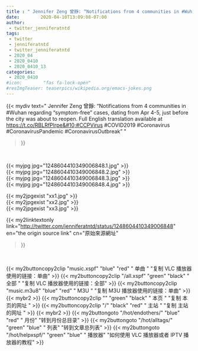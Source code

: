 ```yaml
---
title : " Jennifer Zeng 曾錚: “Notifications from 4 communities in #Wuhan regarding “symptom-free” cases, dating from Apr 4-5, just before the city was about to reopen. Full English translation available at https://t.co/RBLRfPlrpe&#10;#CCPVirus #COVID2019 #Coronavirus  #CoronavirusPandemic #CoronavirusOutbreak”  "
date:        2020-04-10T13:09:08-07:00
author:
 - twitter_jenniferatntd
tags:
 - twitter
 - jenniferatntd
 - twitter_jenniferatntd
 - 2020_04
 - 2020_0410
 - 2020_0410_13
categories:
 - 2020_0410
#icon:        "fas fa-lock-open"
#resImgTeaser: teaserpics/wikipedia.org/emacs-jokes.png
---
```


{{< mydiv text=" Jennifer Zeng 曾錚: “Notifications from 4 communities in #Wuhan regarding “symptom-free” cases, dating from Apr 4-5, just before the city was about to reopen. Full English translation available at https://t.co/RBLRfPlrpe&#10;#CCPVirus #COVID2019 #Coronavirus  #CoronavirusPandemic #CoronavirusOutbreak”  "
>}}
<br>


 {{< myjpg jpg="1248604410349006848.1.jpg" >}}<br>  {{< myjpg jpg="1248604410349006848.2.jpg" >}}<br>  {{< myjpg jpg="1248604410349006848.3.jpg" >}}<br>  {{< myjpg jpg="1248604410349006848.4.jpg" >}}<br> 

{{< my2jpgexist "xx1.jpg" >}}<br>
{{< my2jpgexist "xx2.jpg" >}}<br>
{{< my2jpgexist "xx3.jpg" >}}<br>


{{< my2linktextonly link="http://twitter.com/jenniferatntd/status/1248604410349006848"
en="the origin source link" cn="原始來源網址"
>}}


<br>

{{< my2buttoncopy2clip "music.xspf"        "blue"   "red"    " 单曲 "  "复制 VLC 播放器使用的链接：单曲" >}} {{< my2buttoncopy2clip "/all.xspf"         "green"  "black"  " 全部 "  "复制 VLC 播放器使用的链接：全部" >}} {{< my2buttoncopy2clip "music.m3u8"        "blue"   "red"    " M3U  "    "复制 M3U 播放器使用的链接：单曲" >}} {{< mybr2 >}} {{< my2buttoncopy2clip ""                  "green"  "black"  " 本页 "    "复制 本页的网址 " >}} {{< my2buttoncopy2clip "/"                 "black"  "red"    " 主站 "    "复制 主站的网址 " >}} {{< mybr2 >}} {{< my2buttongoto      "/hot/endothers/"   "blue"   "red"    " 月份"   "转到月份总目录" >}} {{< my2buttongoto      "/hot/alltags/"     "green"  "blue"   " 列表"   "转到文章总列表" >}} {{< my2buttongoto      "/hot/helpxspf/"    "green"  "blue"   " 播放器" "如何使用 VLC 播放器或者 IPTV 播放器的教程" >}} 
